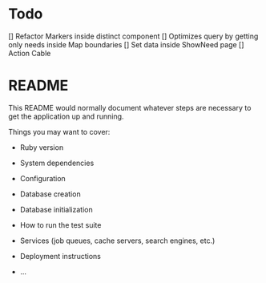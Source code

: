 # Todo

[] Refactor Markers inside distinct component
[] Optimizes query by getting only needs inside Map boundaries
[] Set data inside ShowNeed page
[] Action Cable

# README

This README would normally document whatever steps are necessary to get the
application up and running.

Things you may want to cover:

* Ruby version

* System dependencies

* Configuration

* Database creation

* Database initialization

* How to run the test suite

* Services (job queues, cache servers, search engines, etc.)

* Deployment instructions

* ...

